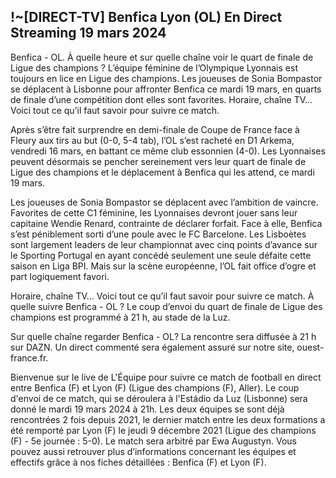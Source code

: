 <h2>!~[DIRECT-TV] Benfica Lyon (OL) En Direct Streaming 19 mars 2024</h2>

Benfica - OL. À quelle heure et sur quelle chaîne voir le quart de finale de Ligue des champions ?
L’équipe féminine de l’Olympique Lyonnais est toujours en lice en Ligue des champions. Les joueuses de Sonia Bompastor se déplacent à Lisbonne pour affronter Benfica ce mardi 19 mars, en quarts de finale d’une compétition dont elles sont favorites. Horaire, chaîne TV… Voici tout ce qu’il faut savoir pour suivre ce match.

Après s’être fait surprendre en demi-finale de Coupe de France face à Fleury aux tirs au but (0-0, 5-4 tab), l’OL s’est racheté en D1 Arkema, vendredi 16 mars, en battant ce même club essonnien (4-0). Les Lyonnaises peuvent désormais se pencher sereinement vers leur quart de finale de Ligue des champions et le déplacement à Benfica qui les attend, ce mardi 19 mars.

Les joueuses de Sonia Bompastor se déplacent avec l’ambition de vaincre. Favorites de cette C1 féminine, les Lyonnaises devront jouer sans leur capitaine Wendie Renard, contrainte de déclarer forfait. Face à elle, Benfica s’est péniblement sorti d’une poule avec le FC Barcelone. Les Lisboètes sont largement leaders de leur championnat avec cinq points d’avance sur le Sporting Portugal en ayant concédé seulement une seule défaite cette saison en Liga BPI. Mais sur la scène européenne, l’OL fait office d’ogre et part logiquement favori.

Horaire, chaîne TV… Voici tout ce qu’il faut savoir pour suivre ce match.
À quelle suivre Benfica - OL ?
Le coup d’envoi du quart de finale de Ligue des champions est programmé à 21 h, au stade de la Luz.

Sur quelle chaîne regarder Benfica - OL?
La rencontre sera diffusée à 21 h sur DAZN. Un direct commenté sera également assuré sur notre site, ouest-france.fr.

Bienvenue sur le live de L'Équipe pour suivre ce match de football en direct entre Benfica (F) et Lyon (F) (Ligue des champions (F), Aller).
Le coup d'envoi de ce match, qui se déroulera à l'Estádio da Luz (Lisbonne) sera donné le mardi 19 mars 2024 à 21h. Les deux équipes se sont déjà rencontrées 2 fois depuis 2021, le dernier match entre les deux formations a été remporté par Lyon (F) le jeudi 9 décembre 2021 (Ligue des champions (F) - 5e journée : 5-0).
Le match sera arbitré par Ewa Augustyn.
Vous pouvez aussi retrouver plus d’informations concernant les équipes et effectifs grâce à nos fiches détaillées : Benfica (F) et Lyon (F).
